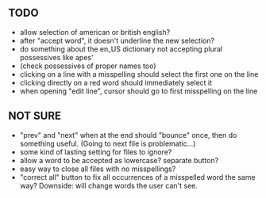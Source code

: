 ## TODO
- allow selection of american or british english?
- after "accept word", it doesn't underline the new selection?
- do something about the en_US dictionary not accepting plural possessives like apes'
- (check possessives of proper names too)
- clicking on a line with a misspelling should select the first one on the line
- clicking directly on a red word should immediately select it
- when opening "edit line", cursor should go to first misspelling on the line

## NOT SURE
- "prev" and "next" when at the end should "bounce" once, then do something useful. (Going to next file is problematic...)
- some kind of lasting setting for files to ignore?
- allow a word to be accepted as lowercase? separate button?
- easy way to close all files with no misspellings?
- "correct all" button to fix all occurrences of a misspelled word the same way? Downside: will change words the user can't see.
